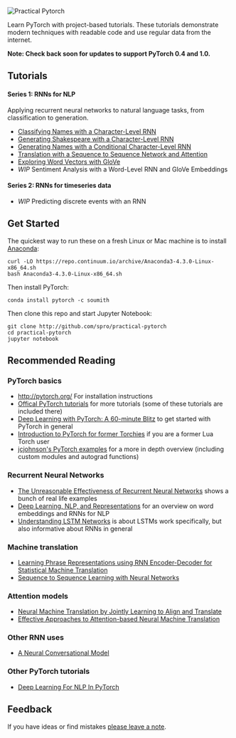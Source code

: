 ![Practical Pytorch](https://i.imgur.com/eBRPvWB.png)

Learn PyTorch with project-based tutorials. These tutorials demonstrate modern techniques with readable code and use regular data from the internet.

**Note: Check back soon for updates to support PyTorch 0.4 and 1.0.**

## Tutorials

#### Series 1: RNNs for NLP

Applying recurrent neural networks to natural language tasks, from classification to generation.

* [Classifying Names with a Character-Level RNN](https://github.com/spro/practical-pytorch/blob/master/char-rnn-classification/char-rnn-classification.ipynb)
* [Generating Shakespeare with a Character-Level RNN](https://github.com/spro/practical-pytorch/blob/master/char-rnn-generation/char-rnn-generation.ipynb)
* [Generating Names with a Conditional Character-Level RNN](https://github.com/spro/practical-pytorch/blob/master/conditional-char-rnn/conditional-char-rnn.ipynb)
* [Translation with a Sequence to Sequence Network and Attention](https://github.com/spro/practical-pytorch/blob/master/seq2seq-translation/seq2seq-translation.ipynb)
* [Exploring Word Vectors with GloVe](https://github.com/spro/practical-pytorch/blob/master/glove-word-vectors/glove-word-vectors.ipynb)
* *WIP* Sentiment Analysis with a Word-Level RNN and GloVe Embeddings

#### Series 2: RNNs for timeseries data

* *WIP* Predicting discrete events with an RNN

## Get Started

The quickest way to run these on a fresh Linux or Mac machine is to install [Anaconda](https://www.continuum.io/anaconda-overview):
```
curl -LO https://repo.continuum.io/archive/Anaconda3-4.3.0-Linux-x86_64.sh
bash Anaconda3-4.3.0-Linux-x86_64.sh
```

Then install PyTorch:

```
conda install pytorch -c soumith
```

Then clone this repo and start Jupyter Notebook:

```
git clone http://github.com/spro/practical-pytorch
cd practical-pytorch
jupyter notebook
```

## Recommended Reading

### PyTorch basics

* http://pytorch.org/ For installation instructions
* [Offical PyTorch tutorials](http://pytorch.org/tutorials/) for more tutorials (some of these tutorials are included there)
* [Deep Learning with PyTorch: A 60-minute Blitz](http://pytorch.org/tutorials/beginner/deep_learning_60min_blitz.html) to get started with PyTorch in general
* [Introduction to PyTorch for former Torchies](https://github.com/pytorch/tutorials/blob/master/Introduction%20to%20PyTorch%20for%20former%20Torchies.ipynb) if you are a former Lua Torch user
* [jcjohnson's PyTorch examples](https://github.com/jcjohnson/pytorch-examples) for a more in depth overview (including custom modules and autograd functions)

### Recurrent Neural Networks

* [The Unreasonable Effectiveness of Recurrent Neural Networks](http://karpathy.github.io/2015/05/21/rnn-effectiveness/) shows a bunch of real life examples
* [Deep Learning, NLP, and Representations](http://colah.github.io/posts/2014-07-NLP-RNNs-Representations/) for an overview on word embeddings and RNNs for NLP
* [Understanding LSTM Networks](http://colah.github.io/posts/2015-08-Understanding-LSTMs/) is about LSTMs work specifically, but also informative about RNNs in general

### Machine translation

* [Learning Phrase Representations using RNN Encoder-Decoder for Statistical Machine Translation](http://arxiv.org/abs/1406.1078)
* [Sequence to Sequence Learning with Neural Networks](http://arxiv.org/abs/1409.3215)

### Attention models

* [Neural Machine Translation by Jointly Learning to Align and Translate](https://arxiv.org/abs/1409.0473)
* [Effective Approaches to Attention-based Neural Machine Translation](https://arxiv.org/abs/1508.04025)

### Other RNN uses

* [A Neural Conversational Model](http://arxiv.org/abs/1506.05869)

### Other PyTorch tutorials

* [Deep Learning For NLP In PyTorch](https://github.com/rguthrie3/DeepLearningForNLPInPytorch)

## Feedback

If you have ideas or find mistakes [please leave a note](https://github.com/spro/practical-pytorch/issues/new).
